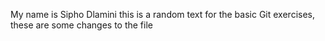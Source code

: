 My name is Sipho Dlamini this is a random text for the basic Git exercises, 
these are some changes to the file
